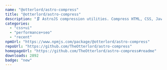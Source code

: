 ```yaml
---
name: "@otterlord/astro-compress"
title: "@otterlord/astro-compress"
description: "🗜️ AstroJS compression utilities. Compress HTML, CSS, JavaScript and more!"
categories:
  - "css+ui"
  - "performance+seo"
  - "recent"
npmUrl: "https://www.npmjs.com/package/@otterlord/astro-compress"
repoUrl: "https://github.com/TheOtterlord/astro-compress"
homepageUrl: "https://github.com/TheOtterlord/astro-compress#readme"
downloads: 2892
badge: "new"
---
```

